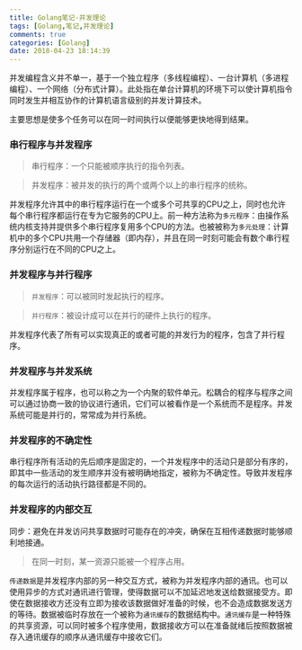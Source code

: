 ```yaml
---
title: Golang笔记-并发理论
tags: [Golang,笔记,并发理论]
comments: true
categories: [Golang]
date: 2018-04-23 18:14:39
---
```

并发编程含义并不单一，基于一个独立程序（多线程编程）、一台计算机（多进程编程）、一个网络（分布式计算）。此处指在单台计算机的环境下可以使计算机指令同时发生并相互协作的计算机语言级别的并发计算技术。

主要思想是使多个任务可以在同一时间执行以便能够更快地得到结果。
### 串行程序与并发程序
>串行程序：一个只能被顺序执行的指令列表。

>并发程序：被并发的执行的两个或两个以上的串行程序的统称。

并发程序允许其中的串行程序运行在一个或多个可共享的CPU之上，同时也允许每个串行程序都运行在专为它服务的CPU上。前一种方法称为`多元程序`：由操作系统内核支持并提供多个串行程序复用多个CPU的方法。也被被称为`多元处理`：计算机中的多个CPU共用一个存储器（即内存），并且在同一时刻可能会有数个串行程序分别运行在不同的CPU之上。
### 并发程序与并行程序
>`并发程序`：可以被同时发起执行的程序。

>`并行程序`：被设计成可以在并行的硬件上执行的程序。

并发程序代表了所有可以实现真正的或者可能的并发行为的程序，包含了并行程序。

### 并发程序与并发系统
并发程序属于程序，也可以称之为一个内聚的软件单元。松耦合的程序与程序之间可以通过协商一致的协议进行通讯，它们可以被看作是一个系统而不是程序。并发系统可能是并行的，常常成为并行系统。

### 并发程序的不确定性
串行程序所有活动的先后顺序是固定的，一个并发程序中的活动只是部分有序的，即其中一些活动的发生顺序并没有被明确地指定，被称为不确定性。导致并发程序的每次运行的活动执行路径都是不同的。

### 并发程序的内部交互
同步：避免在并发访问共享数据时可能存在的冲突，确保在互相传递数据时能够顺利地接通。
>在同一时刻，某一资源只能被一个程序占用。

`传递数据`是并发程序内部的另一种交互方式，被称为并发程序内部的通讯。也可以使用异步的方式对通讯进行管理，使得数据可以不加延迟地发送给数据接受方。即使在数据接收方还没有立即为接收该数据做好准备的时候，也不会造成数据发送方的等待。数据被临时存放在一个被称为`通讯缓存`的数据结构中。`通讯缓存`是一种特殊的共享资源，可以同时被多个程序使用，数据接收方可以在准备就绪后按照数据被存入通讯缓存的顺序从通讯缓存中接收它们。



